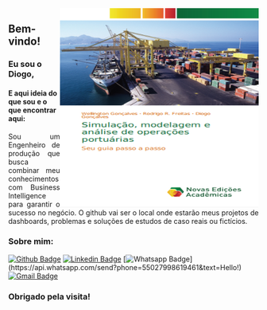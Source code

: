 <img align="right" width="400" height="400" src="https://github.com/diogogon/diogogon/blob/master/Livro_completo_Capa.png">

## Bem-vindo!

### Eu sou o Diogo,
#### E aqui ideia do que sou e o que encontrar aqui:

<p align="justify"> Sou um Engenheiro de produção que busca combinar meu conhecimentos com Business Intelligence para garantir o sucesso no negócio.
O github vai ser o local onde estarão meus projetos de dashboards, problemas e soluções de estudos de caso reais ou fictícios. </p>

### Sobre mim:
[![Github Badge](https://img.shields.io/badge/-Github-000?style=flat-square&logo=Github&logoColor=white&link=link_do_seu_perfil_no_github)](https://github.com/diogogon/)
[![Linkedin Badge](https://img.shields.io/badge/-LinkedIn-blue?style=flat-square&logo=Linkedin&logoColor=white&link=link_do_seu_perfil_no_linkedin)](https://www.linkedin.com/in/diogogon/)
[![Whatsapp Badge](https://img.shields.io/badge/-Whatsapp-4CA143?style=flat-square&labelColor=4CA143&logo=whatsapp&logoColor=white&link=https://api.whatsapp.com/send?phone=55027998619461&text=Hello!)](https://api.whatsapp.com/send?phone=55027998619461&text=Hello!)
[![Gmail Badge](https://img.shields.io/badge/-Gmail-c14438?style=flat-square&logo=Gmail&logoColor=white&link=mailto:seu_email)](mailto:dio.goncalves90@gmail.com)

### Obrigado pela visita!
